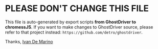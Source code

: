 # PLEASE DON'T CHANGE THIS FILE
This file is auto-generated by export scripts **from GhostDriver to chromessJS**.
If you want to make changes to GhostDriver source,
please refer to that project instead: `https://github.com/detro/ghostdriver`.

Thanks,
[Ivan De Marino](http://ivandemarino.me)
